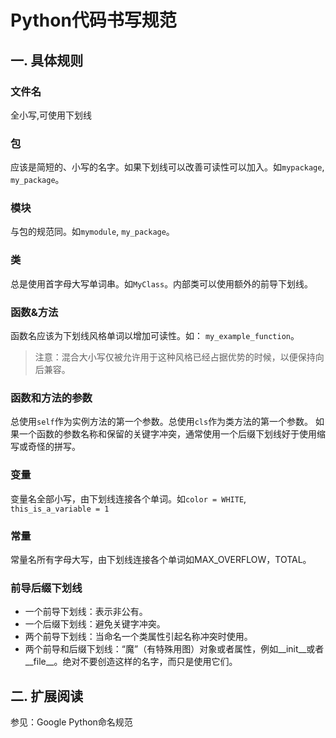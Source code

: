 # Python代码书写规范
## 一. 具体规则
### 文件名
全小写,可使用下划线

### 包
应该是简短的、小写的名字。如果下划线可以改善可读性可以加入。如`mypackage`, `my_package`。

### 模块
与包的规范同。如`mymodule`, `my_package`。

### 类
总是使用首字母大写单词串。如`MyClass`。内部类可以使用额外的前导下划线。

### 函数&方法
函数名应该为下划线风格单词以增加可读性。如： `my_example_function`。
> 注意：混合大小写仅被允许用于这种风格已经占据优势的时候，以便保持向后兼容。
 
### 函数和方法的参数
总使用`self`作为实例方法的第一个参数。总使用`cls`作为类方法的第一个参数。
如果一个函数的参数名称和保留的关键字冲突，通常使用一个后缀下划线好于使用缩写或奇怪的拼写。

### 变量
变量名全部小写，由下划线连接各个单词。如`color = WHITE`, `this_is_a_variable = 1`

### 常量
常量名所有字母大写，由下划线连接各个单词如MAX_OVERFLOW，TOTAL。

### 前导后缀下划线
- 一个前导下划线：表示非公有。
- 一个后缀下划线：避免关键字冲突。
- 两个前导下划线：当命名一个类属性引起名称冲突时使用。
- 两个前导和后缀下划线：“魔”（有特殊用图）对象或者属性，例如__init__或者__file__。绝对不要创造这样的名字，而只是使用它们。

## 二. 扩展阅读
参见：Google Python命名规范